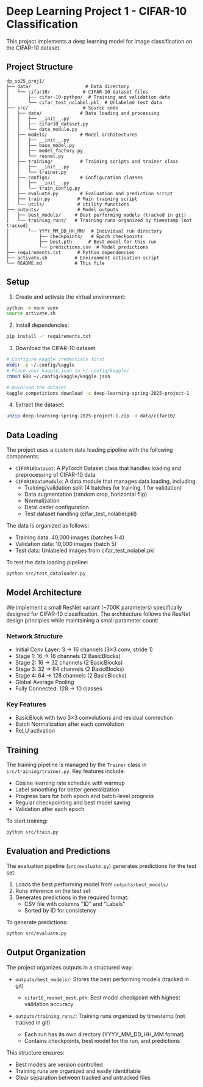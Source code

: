 # Deep Learning Project 1 - CIFAR-10 Classification

This project implements a deep learning model for image classification on the CIFAR-10 dataset.

## Project Structure

```
dp_sp25_proj1/
├── data/                    # Data directory
│   └── cifar10/            # CIFAR-10 dataset files
│       ├── cifar-10-python/  # Training and validation data
│       └── cifar_test_nolabel.pkl  # Unlabeled test data
├── src/                    # Source code
│   ├── data/              # Data loading and processing
│   │   ├── __init__.py
│   │   ├── cifar10_dataset.py
│   │   └── data_module.py
│   ├── models/            # Model architectures
│   │   ├── __init__.py
│   │   ├── base_model.py
│   │   ├── model_factory.py
│   │   └── resnet.py
│   ├── training/          # Training scripts and trainer class
│   │   ├── __init__.py
│   │   └── trainer.py
│   ├── configs/           # Configuration classes
│   │   ├── __init__.py
│   │   └── train_config.py
│   ├── evaluate.py        # Evaluation and prediction script
│   ├── train.py          # Main training script
│   └── utils/            # Utility functions
├── outputs/              # Model outputs
│   ├── best_models/     # Best performing models (tracked in git)
│   └── training_runs/   # Training runs organized by timestamp (not tracked)
│       └── YYYY_MM_DD_HH_MM/  # Individual run directory
│           ├── checkpoints/   # Epoch checkpoints
│           ├── best.pth      # Best model for this run
│           └── predictions.csv  # Model predictions
├── requirements.txt      # Python dependencies
├── activate.sh          # Environment activation script
└── README.md            # This file
```

## Setup

1. Create and activate the virtual environment:
```bash
python -m venv venv
source activate.sh
```

2. Install dependencies:
```bash
pip install -r requirements.txt
```

3. Download the CIFAR-10 dataset:
```bash
# Configure Kaggle credentials first
mkdir -p ~/.config/kaggle
# Place your kaggle.json in ~/.config/kaggle/
chmod 600 ~/.config/kaggle/kaggle.json

# Download the dataset
kaggle competitions download -c deep-learning-spring-2025-project-1
```

4. Extract the dataset:
```bash
unzip deep-learning-spring-2025-project-1.zip -d data/cifar10/
```

## Data Loading

The project uses a custom data loading pipeline with the following components:

- `CIFAR10Dataset`: A PyTorch Dataset class that handles loading and preprocessing of CIFAR-10 data
- `CIFAR10DataModule`: A data module that manages data loading, including:
  - Training/validation split (4 batches for training, 1 for validation)
  - Data augmentation (random crop, horizontal flip)
  - Normalization
  - DataLoader configuration
  - Test dataset handling (cifar_test_nolabel.pkl)

The data is organized as follows:
- Training data: 40,000 images (batches 1-4)
- Validation data: 10,000 images (batch 5)
- Test data: Unlabeled images from cifar_test_nolabel.pkl

To test the data loading pipeline:
```bash
python src/test_dataloader.py
```

## Model Architecture

We implement a small ResNet variant (~700K parameters) specifically designed for CIFAR-10 classification. The architecture follows the ResNet design principles while maintaining a small parameter count:

### Network Structure
- Initial Conv Layer: 3 → 16 channels (3×3 conv, stride 1)
- Stage 1: 16 → 16 channels (2 BasicBlocks)
- Stage 2: 16 → 32 channels (2 BasicBlocks)
- Stage 3: 32 → 64 channels (2 BasicBlocks)
- Stage 4: 64 → 128 channels (2 BasicBlocks)
- Global Average Pooling
- Fully Connected: 128 → 10 classes

### Key Features
- BasicBlock with two 3×3 convolutions and residual connection
- Batch Normalization after each convolution
- ReLU activation

## Training

The training pipeline is managed by the `Trainer` class in `src/training/trainer.py`. Key features include:

- Cosine learning rate schedule with warmup
- Label smoothing for better generalization
- Progress bars for both epoch and batch-level progress
- Regular checkpointing and best model saving
- Validation after each epoch

To start training:
```bash
python src/train.py
```

## Evaluation and Predictions

The evaluation pipeline (`src/evaluate.py`) generates predictions for the test set:

1. Loads the best performing model from `outputs/best_models/`
2. Runs inference on the test set
3. Generates predictions in the required format:
   - CSV file with columns "ID" and "Labels"
   - Sorted by ID for consistency

To generate predictions:
```bash
python src/evaluate.py
```

## Output Organization

The project organizes outputs in a structured way:

- `outputs/best_models/`: Stores the best performing models (tracked in git)
  - `cifar10_resnet_best.pth`: Best model checkpoint with highest validation accuracy

- `outputs/training_runs/`: Training runs organized by timestamp (not tracked in git)
  - Each run has its own directory (YYYY_MM_DD_HH_MM format)
  - Contains checkpoints, best model for the run, and predictions

This structure ensures:
- Best models are version controlled
- Training runs are organized and easily identifiable
- Clear separation between tracked and untracked files
